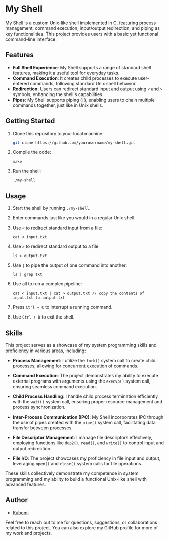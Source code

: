 # My Shell

My Shell is a custom Unix-like shell implemented in C, featuring process management, command execution, input/output redirection, and piping as key functionalities. This project provides users with a basic yet functional command-line interface.

## Features

- **Full Shell Experience**: My Shell supports a range of standard shell features, making it a useful tool for everyday tasks.
- **Command Execution**: It creates child processes to execute user-entered commands, following standard Unix shell behavior.
- **Redirection**: Users can redirect standard input and output using `<` and `>` symbols, enhancing the shell's capabilities.
- **Pipes**: My Shell supports piping (`|`), enabling users to chain multiple commands together, just like in Unix shells.

## Getting Started

1. Clone this repository to your local machine:
   ```bash
   git clone https://github.com/yourusername/my-shell.git
   ```
2. Compile the code:
   ```
   make
   ```
3. Run the shell:
   ```
   ./my-shell
   ```

## Usage
1. Start the shell by running `./my-shell`.

2. Enter commands just like you would in a regular Unix shell.

3. Use `<` to redirect standard input from a file:
   ```
   cat < input.txt
   ```
4. Use `>` to redirect standard output to a file:
   ```
   ls > output.txt
   ```
5. Use `|` to pipe the output of one command into another:
   ```
   ls | grep txt
   ```
6. Use all to run a complex pipeline:
   ```
   cat < input.txt | cat > output.txt // copy the contents of input.txt to output.txt
   ```
6. Press `Ctrl + C` to interrupt a running command.

7. Use `Ctrl + D` to exit the shell.

## Skills

This project serves as a showcase of my system programming skills and proficiency in various areas, including:

- **Process Management**: I utilize the `fork()` system call to create child processes, allowing for concurrent execution of commands.

- **Command Execution**: The project demonstrates my ability to execute external programs with arguments using the `execvp()` system call, ensuring seamless command execution.

- **Child Process Handling**: I handle child process termination efficiently with the `wait()` system call, ensuring proper resource management and process synchronization.

- **Inter-Process Communication (IPC)**: My Shell incorporates IPC through the use of pipes created with the `pipe()` system call, facilitating data transfer between processes.

- **File Descriptor Management**: I manage file descriptors effectively, employing functions like `dup2()`, `read()`, and `write()` to control input and output redirection.

- **File I/O**: The project showcases my proficiency in file input and output, leveraging `open()` and `close()` system calls for file operations.

These skills collectively demonstrate my competence in system programming and my ability to build a functional Unix-like shell with advanced features.


## Author

- [Kubomi](https://github.com/ku-bo-mi/)

Feel free to reach out to me for questions, suggestions, or collaborations related to this project. You can also explore my GitHub profile for more of my work and projects.
